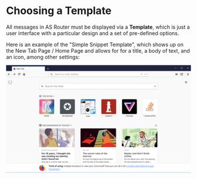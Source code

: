 # Choosing a Template

All messages in AS Router must be displayed via a **Template**, which is just a user interface with a particular design and a set of pre-defined options.

Here is an example of the "Simple Snippet Template", which shows up on the New Tab Page / Home Page and allows for for a title, a body of text, and an icon, among other settings:

![Screenshot of the new tab page snippet](../assets/snippet-example.png)
